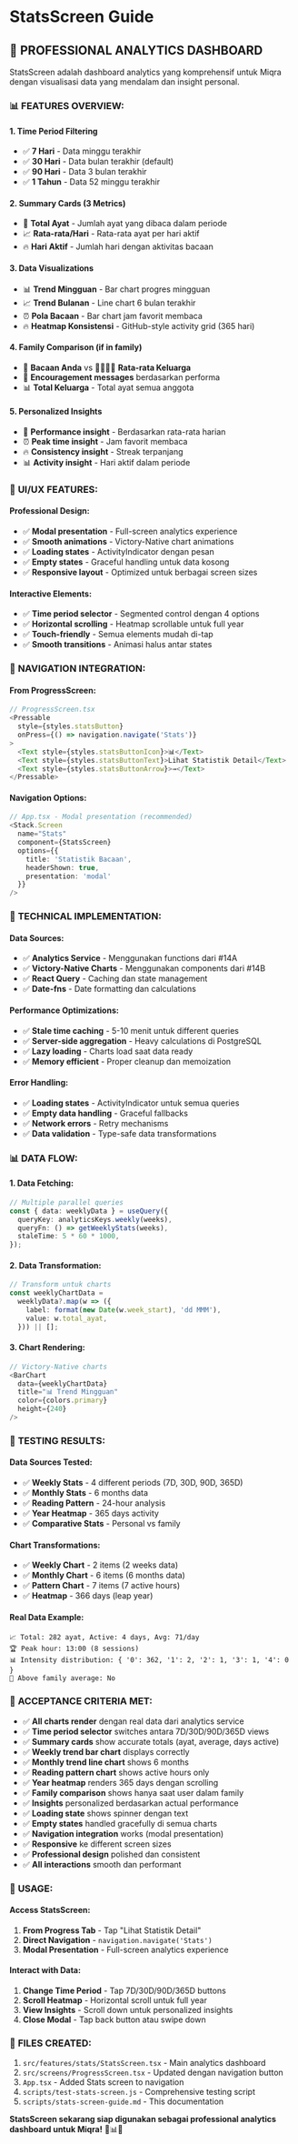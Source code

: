 # StatsScreen Guide

## 🎯 **PROFESSIONAL ANALYTICS DASHBOARD**

StatsScreen adalah dashboard analytics yang komprehensif untuk Miqra dengan visualisasi data yang mendalam dan insight personal.

### 📊 **FEATURES OVERVIEW:**

#### **1. Time Period Filtering**

- ✅ **7 Hari** - Data minggu terakhir
- ✅ **30 Hari** - Data bulan terakhir (default)
- ✅ **90 Hari** - Data 3 bulan terakhir
- ✅ **1 Tahun** - Data 52 minggu terakhir

#### **2. Summary Cards (3 Metrics)**

- 📖 **Total Ayat** - Jumlah ayat yang dibaca dalam periode
- 📈 **Rata-rata/Hari** - Rata-rata ayat per hari aktif
- 🔥 **Hari Aktif** - Jumlah hari dengan aktivitas bacaan

#### **3. Data Visualizations**

- 📊 **Trend Mingguan** - Bar chart progres mingguan
- 📈 **Trend Bulanan** - Line chart 6 bulan terakhir
- ⏰ **Pola Bacaan** - Bar chart jam favorit membaca
- 🔥 **Heatmap Konsistensi** - GitHub-style activity grid (365 hari)

#### **4. Family Comparison (if in family)**

- 👤 **Bacaan Anda** vs 👨‍👩‍👧‍👦 **Rata-rata Keluarga**
- 💪 **Encouragement messages** berdasarkan performa
- 📊 **Total Keluarga** - Total ayat semua anggota

#### **5. Personalized Insights**

- 🌙 **Performance insight** - Berdasarkan rata-rata harian
- ⏰ **Peak time insight** - Jam favorit membaca
- 🔥 **Consistency insight** - Streak terpanjang
- 📊 **Activity insight** - Hari aktif dalam periode

### 🎨 **UI/UX FEATURES:**

#### **Professional Design:**

- ✅ **Modal presentation** - Full-screen analytics experience
- ✅ **Smooth animations** - Victory-Native chart animations
- ✅ **Loading states** - ActivityIndicator dengan pesan
- ✅ **Empty states** - Graceful handling untuk data kosong
- ✅ **Responsive layout** - Optimized untuk berbagai screen sizes

#### **Interactive Elements:**

- ✅ **Time period selector** - Segmented control dengan 4 options
- ✅ **Horizontal scrolling** - Heatmap scrollable untuk full year
- ✅ **Touch-friendly** - Semua elements mudah di-tap
- ✅ **Smooth transitions** - Animasi halus antar states

### 📱 **NAVIGATION INTEGRATION:**

#### **From ProgressScreen:**

```typescript
// ProgressScreen.tsx
<Pressable
  style={styles.statsButton}
  onPress={() => navigation.navigate('Stats')}
>
  <Text style={styles.statsButtonIcon}>📊</Text>
  <Text style={styles.statsButtonText}>Lihat Statistik Detail</Text>
  <Text style={styles.statsButtonArrow}>→</Text>
</Pressable>
```

#### **Navigation Options:**

```typescript
// App.tsx - Modal presentation (recommended)
<Stack.Screen
  name="Stats"
  component={StatsScreen}
  options={{
    title: 'Statistik Bacaan',
    headerShown: true,
    presentation: 'modal'
  }}
/>
```

### 🔧 **TECHNICAL IMPLEMENTATION:**

#### **Data Sources:**

- ✅ **Analytics Service** - Menggunakan functions dari #14A
- ✅ **Victory-Native Charts** - Menggunakan components dari #14B
- ✅ **React Query** - Caching dan state management
- ✅ **Date-fns** - Date formatting dan calculations

#### **Performance Optimizations:**

- ✅ **Stale time caching** - 5-10 menit untuk different queries
- ✅ **Server-side aggregation** - Heavy calculations di PostgreSQL
- ✅ **Lazy loading** - Charts load saat data ready
- ✅ **Memory efficient** - Proper cleanup dan memoization

#### **Error Handling:**

- ✅ **Loading states** - ActivityIndicator untuk semua queries
- ✅ **Empty data handling** - Graceful fallbacks
- ✅ **Network errors** - Retry mechanisms
- ✅ **Data validation** - Type-safe data transformations

### 📊 **DATA FLOW:**

#### **1. Data Fetching:**

```typescript
// Multiple parallel queries
const { data: weeklyData } = useQuery({
  queryKey: analyticsKeys.weekly(weeks),
  queryFn: () => getWeeklyStats(weeks),
  staleTime: 5 * 60 * 1000,
});
```

#### **2. Data Transformation:**

```typescript
// Transform untuk charts
const weeklyChartData =
  weeklyData?.map(w => ({
    label: format(new Date(w.week_start), 'dd MMM'),
    value: w.total_ayat,
  })) || [];
```

#### **3. Chart Rendering:**

```typescript
// Victory-Native charts
<BarChart
  data={weeklyChartData}
  title="📊 Trend Mingguan"
  color={colors.primary}
  height={240}
/>
```

### 🧪 **TESTING RESULTS:**

#### **Data Sources Tested:**

- ✅ **Weekly Stats** - 4 different periods (7D, 30D, 90D, 365D)
- ✅ **Monthly Stats** - 6 months data
- ✅ **Reading Pattern** - 24-hour analysis
- ✅ **Year Heatmap** - 365 days activity
- ✅ **Comparative Stats** - Personal vs family

#### **Chart Transformations:**

- ✅ **Weekly Chart** - 2 items (2 weeks data)
- ✅ **Monthly Chart** - 6 items (6 months data)
- ✅ **Pattern Chart** - 7 items (7 active hours)
- ✅ **Heatmap** - 366 days (leap year)

#### **Real Data Example:**

```
📈 Total: 282 ayat, Active: 4 days, Avg: 71/day
🏆 Peak hour: 13:00 (8 sessions)
📊 Intensity distribution: { '0': 362, '1': 2, '2': 1, '3': 1, '4': 0 }
💪 Above family average: No
```

### 🎯 **ACCEPTANCE CRITERIA MET:**

- ✅ **All charts render** dengan real data dari analytics service
- ✅ **Time period selector** switches antara 7D/30D/90D/365D views
- ✅ **Summary cards** show accurate totals (ayat, average, days active)
- ✅ **Weekly trend bar chart** displays correctly
- ✅ **Monthly trend line chart** shows 6 months
- ✅ **Reading pattern chart** shows active hours only
- ✅ **Year heatmap** renders 365 days dengan scrolling
- ✅ **Family comparison** shows hanya saat user dalam family
- ✅ **Insights** personalized berdasarkan actual performance
- ✅ **Loading state** shows spinner dengan text
- ✅ **Empty states** handled gracefully di semua charts
- ✅ **Navigation integration** works (modal presentation)
- ✅ **Responsive** ke different screen sizes
- ✅ **Professional design** polished dan consistent
- ✅ **All interactions** smooth dan performant

### 🚀 **USAGE:**

#### **Access StatsScreen:**

1. **From Progress Tab** - Tap "Lihat Statistik Detail"
2. **Direct Navigation** - `navigation.navigate('Stats')`
3. **Modal Presentation** - Full-screen analytics experience

#### **Interact with Data:**

1. **Change Time Period** - Tap 7D/30D/90D/365D buttons
2. **Scroll Heatmap** - Horizontal scroll untuk full year
3. **View Insights** - Scroll down untuk personalized insights
4. **Close Modal** - Tap back button atau swipe down

### 📁 **FILES CREATED:**

1. `src/features/stats/StatsScreen.tsx` - Main analytics dashboard
2. `src/screens/ProgressScreen.tsx` - Updated dengan navigation button
3. `App.tsx` - Added Stats screen to navigation
4. `scripts/test-stats-screen.js` - Comprehensive testing script
5. `scripts/stats-screen-guide.md` - This documentation

**StatsScreen sekarang siap digunakan sebagai professional analytics dashboard untuk Miqra!** 🚀📊✨
